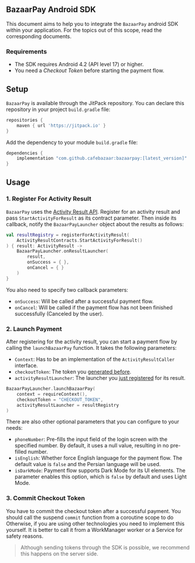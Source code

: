 ## BazaarPay Android SDK

This document aims to help you to integrate the `BazaarPay` android SDK within your application. For
the topics out of this scope, read the corresponding documents.

### Requirements

- The SDK requires Android 4.2 (API level 17) or higher.
- You need a *Checkout Token* before starting the payment flow.

## Setup

`BazaarPay` is available through the JitPack repository. You can declare this repository in your
project `build.gradle` file:

```groovy
repositories {
    maven { url 'https://jitpack.io' }
}
```

Add the dependency to your module `build.gradle` file:

```groovy
dependencies {
    implementation "com.github.cafebazaar:bazaarpay:[latest_version]"
}
```

## Usage

### 1. Register For Activity Result

`BazaarPay` uses
the [Activity Result API](https://developer.android.com/training/basics/intents/result). Register
for an activity result and pass `StartActivityForResult` as its contract parameter. Then inside its
callback, notify the `BazaarPayLauncher` object about the results as follows:

```kotlin
val resultRegistry = registerForActivityResult(
    ActivityResultContracts.StartActivityForResult()
) { result: ActivityResult ->
    BazaarPayLauncher.onResultLauncher(
        result,
        onSuccess = { },
        onCancel = { }
    )
}
```

You also need to specify two callback parameters:

* `onSuccess`: Will be called after a successful payment flow.
* `onCancel`: Will be called if the payment flow has not been finished successfully (Canceled by the
  user).

### 2. Launch Payment

After registering for the activity result, you can start a payment flow by calling
the `launchBazaarPay` function. It takes the following parameters:

* `Context`: Has to be an implementation of the `ActivityResultCaller` interface.
* `checkoutToken`: The token you [generated before](#checkout-token).
* `activityResultLauncher`: The launcher you [just registered](#1-register-for-activity-result) for
  its result.

```kotlin
BazaarPayLauncher.launchBazaarPay(
    context = requireContext(),
    checkoutToken = "CHECKOUT_TOKEN",
    activityResultLauncher = resultRegistry
)
```

There are also other optional parameters that you can configure to your needs:

* `phoneNumber`: Pre-fills the input field of the login screen with the specified number. By
  default, it uses a null value, resulting in no pre-filled number.
* `isEnglish`: Whether force English language for the payment flow. The default value is `false` and
  the Persian language will be used.
* `isDarkMode`: Payment flow supports Dark Mode for its UI elements. The parameter enables this
  option, which is `false` by default and uses Light Mode.

### 3. Commit Checkout Token

You have to commit the checkout token after a successful payment. You should call the
suspend `commit` function from a coroutine scope to do Otherwise, if you are using other
technologies you need to implement this yourself. It is better to call it from a WorkManager worker
or a Service for safety reasons.

> Although sending tokens through the SDK is possible, we recommend this happens on the server
> side. 
